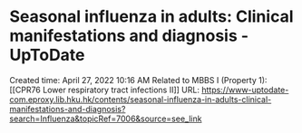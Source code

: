 # Seasonal influenza in adults: Clinical manifestations and diagnosis - UpToDate

Created time: April 27, 2022 10:16 AM
Related to MBBS I (Property 1): [[CPR76 Lower respiratory tract infections II]]
URL: https://www-uptodate-com.eproxy.lib.hku.hk/contents/seasonal-influenza-in-adults-clinical-manifestations-and-diagnosis?search=Influenza&topicRef=7006&source=see_link